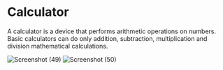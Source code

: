 # Calculator
A calculator is a device that performs arithmetic operations on numbers. Basic calculators can do only addition, subtraction, multiplication and division mathematical calculations.

![Screenshot (49)](https://user-images.githubusercontent.com/89139455/204118989-ea1e9c9f-17c9-4b13-a0b1-cd3650cff5bb.png)
![Screenshot (50)](https://user-images.githubusercontent.com/89139455/204118987-7aaa68a3-2333-42a2-8c76-0e6e83ffbb8e.png)

